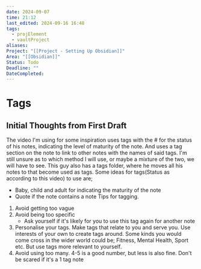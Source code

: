 ```yaml
---
date: 2024-09-07
time: 21:12
last_edited: 2024-09-16 16:48
tags:
  - projElement
  - vaultProject
aliases: 
Project: "[[Project - Setting Up Obsidian]]"
Area: "[[Obsidian]]"
Status: Todo
Deadline: ""
DateCompleted: 
---
```

# Tags

## Initial Thoughts from First Draft
The video I'm using for some inspiration uses tags with the # for the status of his notes, indicating the level of maturity of the note. And uses a tag section on the note to link to other notes with the names of said tags. I'm still unsure as to which method I will use, or maybe a mixture of the two, we will have to see. This guy also has a tags folder, where he moves all his notes to that become used as tags.
Some ideas for tags(Status as according to this video) to use are;
- Baby, child and adult for indicating the maturity of the note
- Quote if the note contains a note
Tips for tagging.
1. Avoid getting too vague
2. Avoid being too specific
	- Ask yourself if it's likely for you to use this tag again for another note
3. Personalise your tags. Make tags that relate to you and serve you. Use interests of your own to create tags around. Some kinds you would come cross in the wider world could be; Fitness, Mental Health, Sport etc. But use tags more relevant to yourself.
4. Avoid using too many. 4-5 is a good number, but less is also fine. Don't be scared if it's a 1 tag note
